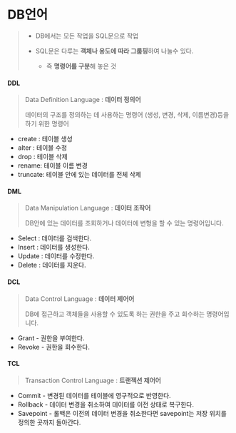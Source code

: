 # DB언어

> - DB에서는 모든 작업을 SQL문으로 작업
>
> - SQL문은 다루는 **객체나 용도에 따라 그룹핑**하여 나눌수 있다.
>   - 즉 **명령어를 구분**해 놓은 것



#### DDL

> Data Definition Language : **데이터 정의어**
>
> 데이터의 구조를 정의하는 데 사용하는 명령어 (생성, 변경, 삭제, 이름변경)등을 하기 위한 명령어

- create  : 테이블 생성
- alter     : 테이블 수정
- drop     : 테이블 삭제
- rename: 테이블 이름 변경
- truncate: 테이블 안에 있는 데이터를 전체 삭제



#### DML

> Data Manipulation Language : **데이터 조작어**
>
> DB안에 있는 데이터를 조회하거나 데이터에 변형을 할 수 있는 명령어입니다.

- Select    : 데이터를 검색한다.
- Insert    :  데이터를 생성한다.
- Update : 데이터를 수정한다.
- Delete   : 데이터를 지운다.



#### DCL

> Data Control Language : **데이터 제어어**
>
>  DB에 접근하고 객체들을 사용할 수 있도록 하는 권한을 주고 회수하는 명령어입니다.

- Grant - 권한을 부여한다.
- Revoke - 권한을 회수한다.



#### TCL

> Transaction Control Language : **트랜젝션 제어어**

- Commit - 변경된 데이터를 테이블에 영구적으로 반영한다.
- Rollback - 데이터 변경을 취소하여 데이터를 이전 상태로 복구한다.
- Savepoint - 롤백은 이전의 데이터 변경을 취소한다면 savepoint는 저장 위치를 정의한 곳까지 돌아간다.

